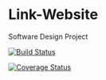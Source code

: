 # Link-Website
Software Design Project


[![Build Status](https://travis-ci.org/DonaldMbara/Link-Website.svg?branch=master)](https://travis-ci.org/DonaldMbara/Link-Website)


[![Coverage Status](https://coveralls.io/repos/github/DonaldMbara/Link-Website/badge.svg?branch=master)](https://coveralls.io/github/DonaldMbara/Link-Website?branch=master)
